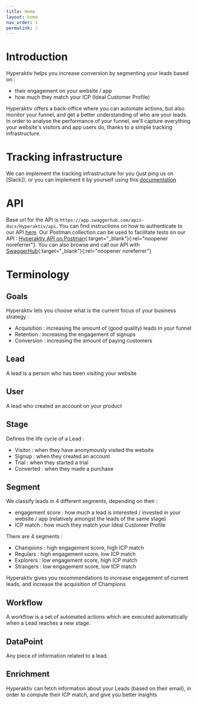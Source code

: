 ```yaml
---
title: Home
layout: home
nav_order: 1
permalink: /
---
```


# Introduction

Hyperaktiv helps you increase conversion by segmenting your leads based on :
* their engagement on your website / app
* how much they match your ICP (Ideal Customer Profile)

Hyperaktiv offers a back-office where you can automate actions, but also monitor your funnel, and get a better understanding of who are your leads.
In order to analyse the performance of your funnel, we'll capture everything your website's visitors and app users do, thanks to a simple tracking infrastructure.

# Tracking infrastructure

We can implement the tracking infrastructure for you (just ping us on [Slack]), or you can implement it by yourself using this [documentation](/pages/Tracking_principles)

# API

Base url for the API is ``https://app.swaggerhub.com/apis-docs/Hyperaktiv/api``.
You can find instructions on how to authenticate to our API [here](/pages/API).
Our Postman collection can be used to facilitate tests on our API : [Hyperaktiv API on Postman](https://hyperaktiv.postman.co/workspace/Hyperaktiv~79462e29-fc9a-4b2c-8d41-bc662701b9da/collection/19855856-94cfa45e-58ff-4eeb-b1a3-7137759a6e4c?action=share&creator=19855856){:target="_blank"}{:rel="noopener noreferrer"}.
You can also browse and call our API with [SwaggerHub](https://app.swaggerhub.com/apis-docs/Hyperaktiv/api){:target="_blank"}{:rel="noopener noreferrer"}

# Terminology

## Goals

Hyperaktiv lets you choose what is the current focus of your business strategy :
* Acquisition : increasing the amount of (good quality) leads in your funnel
* Retention : increasing the engagement of signups
* Conversion : increasing the amount of paying customers

## Lead

A lead is a person who has been visiting your website

## User

A lead who created an account on your product

## Stage

Defines the life cycle of a Lead :
* Visitor : when they have anonymously visited the website
* Signup : when they created an account
* Trial : when they started a trial
* Converted : when they made a purchase

## Segment

We classify leads in 4 different segments, depending on their :
* engagement score : how much a lead is interested / invested in your website / app (relatively amongst the leads of the same stage)
* ICP match : how much they match your Ideal Customer Profile

There are 4 segments :
* Champions : high engagement score, high ICP match
* Regulars : high engagement score, low ICP match
* Explorers : low engagement score, high ICP match
* Strangers : low engagement score, low ICP match

Hyperaktiv gives you recommendations to increase engagement of current leads, and increase the acquisition of Champions

## Workflow

A workflow is a set of automated actions which are executed automatically when a Lead reaches a new stage.

## DataPoint

Any piece of information related to a lead.

## Enrichment

Hyperaktiv can fetch information about your Leads (based on their email), in order to compute their ICP match, and give you better insights

[Slack community]: https://join.slack.com/t/hyperaktivcommunity/shared_invite/zt-2gxxifo1f-N1lKn5~V32Hgvpx4~oi4IA
